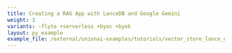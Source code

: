 ```yaml
---
title: Creating a RAG App with LanceDB and Google Gemini
weight: 3
variants: -flyte +serverless +byoc +byok
layout: py_example
example_file: /external/unionai-examples/tutorials/vector_store_lance_db/vector_store_lance_db.py
---
```

